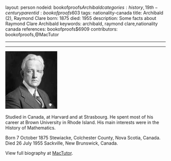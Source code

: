 layout: person
nodeid: bookofproofs$Archibald
categories: history,19th-century
parentid: bookofproofs$603
tags: nationality-canada
title: Archibald (2), Raymond Clare
born: 1875
died: 1955
description: Some facts about Raymond Clare Archibald
keywords: archibald, raymond clare,nationality canada
references: bookofproofs$6909
contributors: bookofproofs,@MacTutor

---


---

![Archibald.jpg](https://github.com/bookofproofs/bookofproofs.github.io/blob/main/_sources/_assets/images/portraits/Archibald.jpg?raw=true)

Studied in Canada, at Harvard and at Strasbourg. He spent most of his career at Brown University in Rhode Island. His main interests were in the History of Mathematics.

Born 7 October 1875 Stewiacke, Colchester County, Nova Scotia, Canada. Died 26 July 1955 Sackville, New Brunswick, Canada.


View full biography at [MacTutor](https://mathshistory.st-andrews.ac.uk/Biographies/Archibald/).
